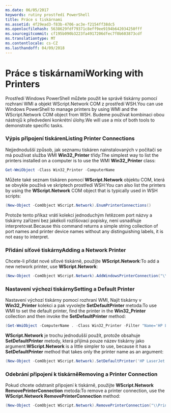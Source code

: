```yaml
---
ms.date: 06/05/2017
keywords: rutiny prostředí PowerShell
title: Práce s tiskárnami
ms.assetid: 4f29ead3-f83b-4706-ac3e-f2154ff38dc5
ms.openlocfilehash: 5638629fdf79371c8eff9ee9194b642034250fff
ms.sourcegitcommit: cf195b090b3223fa4917206dfec7f0b603873cdf
ms.translationtype: MT
ms.contentlocale: cs-CZ
ms.lasthandoff: 04/09/2018
---
```

# <a name="working-with-printers"></a><span data-ttu-id="525d1-103">Práce s tiskárnami</span><span class="sxs-lookup"><span data-stu-id="525d1-103">Working with Printers</span></span>

<span data-ttu-id="525d1-104">Prostředí Windows PowerShell můžete použít ke správě tiskárny pomocí rozhraní WMI a objekt WScript.Network COM z prostředí WSH.</span><span class="sxs-lookup"><span data-stu-id="525d1-104">You can use Windows PowerShell to manage printers by using WMI and the WScript.Network COM object from WSH.</span></span> <span data-ttu-id="525d1-105">Budeme používat kombinaci obou nástrojů k předvedení konkrétní úlohy.</span><span class="sxs-lookup"><span data-stu-id="525d1-105">We will use a mix of both tools to demonstrate specific tasks.</span></span>

### <a name="listing-printer-connections"></a><span data-ttu-id="525d1-106">Výpis připojení tiskáren</span><span class="sxs-lookup"><span data-stu-id="525d1-106">Listing Printer Connections</span></span>

<span data-ttu-id="525d1-107">Nejjednodušší způsob, jak seznamu tiskáren nainstalovaných v počítači se má používat služba WMI **Win32_Printer** třídy:</span><span class="sxs-lookup"><span data-stu-id="525d1-107">The simplest way to list the printers installed on a computer is to use the WMI **Win32_Printer** class:</span></span>

```powershell
Get-WmiObject -Class Win32_Printer -ComputerName
```

<span data-ttu-id="525d1-108">Můžete také seznam tiskáren pomocí **WScript.Network** objektu COM, která se obvykle používá ve skriptech prostředí WSH:</span><span class="sxs-lookup"><span data-stu-id="525d1-108">You can also list the printers by using the **WScript.Network** COM object that is typically used in WSH scripts:</span></span>

```powershell
(New-Object -ComObject WScript.Network).EnumPrinterConnections()
```

<span data-ttu-id="525d1-109">Protože tento příkaz vrátí kolekci jednoduchým řetězcem port názvy a tiskárny zařízení bez jakékoli rozlišovací popisky, není usnadňuje interpretovat.</span><span class="sxs-lookup"><span data-stu-id="525d1-109">Because this command returns a simple string collection of port names and printer device names without any distinguishing labels, it is not easy to interpret.</span></span>

### <a name="adding-a-network-printer"></a><span data-ttu-id="525d1-110">Přidání síťové tiskárny</span><span class="sxs-lookup"><span data-stu-id="525d1-110">Adding a Network Printer</span></span>

<span data-ttu-id="525d1-111">Chcete-li přidat nové síťové tiskárně, použijte **WScript.Network**:</span><span class="sxs-lookup"><span data-stu-id="525d1-111">To add a new network printer, use **WScript.Network**:</span></span>

```powershell
(New-Object -ComObject WScript.Network).AddWindowsPrinterConnection("\\Printserver01\Xerox5")
```

### <a name="setting-a-default-printer"></a><span data-ttu-id="525d1-112">Nastavení výchozí tiskárny</span><span class="sxs-lookup"><span data-stu-id="525d1-112">Setting a Default Printer</span></span>

<span data-ttu-id="525d1-113">Nastavení výchozí tiskárny pomocí rozhraní WMI, Najít tiskárny v **Win32_Printer** kolekci a pak vyvolejte **SetDefaultPrinter** metoda:</span><span class="sxs-lookup"><span data-stu-id="525d1-113">To use WMI to set the default printer, find the printer in the **Win32_Printer** collection and then invoke the **SetDefaultPrinter** method:</span></span>

```powershell
(Get-WmiObject -ComputerName . -Class Win32_Printer -Filter "Name='HP LaserJet 5Si'").SetDefaultPrinter()
```

<span data-ttu-id="525d1-114">**WScript.Network** je trochu jednodušší použít, protože obsahuje **SetDefaultPrinter** metody, která přijímá pouze název tiskárny jako argument:</span><span class="sxs-lookup"><span data-stu-id="525d1-114">**WScript.Network** is a little simpler to use, because it has a **SetDefaultPrinter** method that takes only the printer name as an argument:</span></span>

```powershell
(New-Object -ComObject WScript.Network).SetDefaultPrinter('HP LaserJet 5Si')
```

### <a name="removing-a-printer-connection"></a><span data-ttu-id="525d1-115">Odebrání připojení k tiskárně</span><span class="sxs-lookup"><span data-stu-id="525d1-115">Removing a Printer Connection</span></span>

<span data-ttu-id="525d1-116">Pokud chcete odstranit připojení k tiskárně, použijte **WScript.Network RemovePrinterConnection** metoda:</span><span class="sxs-lookup"><span data-stu-id="525d1-116">To remove a printer connection, use the **WScript.Network RemovePrinterConnection** method:</span></span>

```powershell
(New-Object -ComObject WScript.Network).RemovePrinterConnection("\\Printserver01\Xerox5")
```